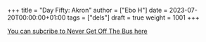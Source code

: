 +++
title = "Day Fifty: Akron"
author = ["Ebo H"]
date = 2023-07-20T00:00:00+01:00
tags = ["dels"]
draft = true
weight = 1001
+++

[You can subcribe to Never Get Off The Bus here](https://never-get-off-the-bus.ghost.io/#/portal/)
